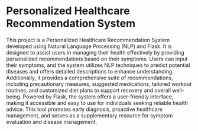 
# Personalized Healthcare Recommendation System

This project is a Personalized Healthcare Recommendation System developed using Natural Language Processing (NLP) and Flask. It is designed to assist users in managing their health effectively by providing personalized recommendations based on their symptoms. Users can input their symptoms, and the system utilizes NLP techniques to predict potential diseases and offers detailed descriptions to enhance understanding. Additionally, it provides a comprehensive suite of recommendations, including precautionary measures, suggested medications, tailored workout routines, and customized diet plans to support recovery and overall well-being. Powered by Flask, the system offers a user-friendly interface, making it accessible and easy to use for individuals seeking reliable health advice. This tool promotes early diagnosis, proactive healthcare management, and serves as a supplementary resource for symptom evaluation and disease management.
